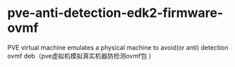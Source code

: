 # pve-anti-detection-edk2-firmware-ovmf
PVE virtual machine emulates a physical machine to avoid(or anti) detection ovmf deb（pve虚拟机模拟真实机器防检测ovmf包 ）
